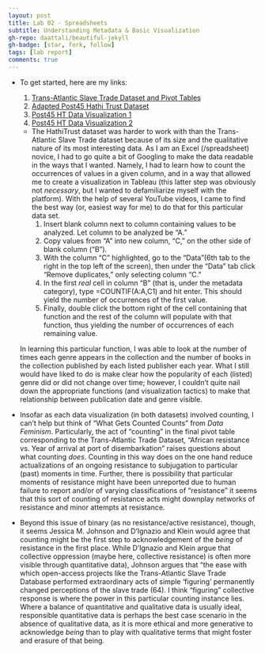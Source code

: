 ```yaml
---
layout: post
title: Lab 02 - Spreadsheets
subtitle: Understanding Metadata & Basic Visualization 
gh-repo: daattali/beautiful-jekyll
gh-badge: [star, fork, follow]
tags: [lab report]
comments: true
---
```


* To get started, here are my links:
	1. [Trans-Atlantic Slave Trade Dataset and Pivot Tables](https://docs.google.com/spreadsheets/d/1S7Qx0P612gnQgRt7em_t_sCeVKTv0OobmoQQ4yzo__k/edit?usp=sharing) 
	2. [Adapted Post45 Hathi Trust Dataset](https://docs.google.com/spreadsheets/d/1ZqSpvK2HPGVJ61b4N66-_MasC1Qru7lbYM0Rrk9RX-o/edit?usp=sharing)
	3. [Post45 HT Data Visualization 1](https://public.tableau.com/app/profile/micaela.donabella/viz/OccurencesofPublisherxDate/Sheet2?publish=yes)
	4. [Post45 HT Data Visualization 2](https://public.tableau.com/app/profile/micaela.donabella/viz/OccurencesofGenre/Sheet4?publish=yes)
  
  * The HathiTrust dataset was harder to work with than the Trans-Atlantic Slave Trade dataset because of its size and the qualitative nature of its most interesting data. As I am an Excel (/spreadsheet) novice, I had to go quite a bit of Googling to make the data readable in the ways that I wanted. Namely, I had to learn how to count the occurrences of values in a given column, and in a way that allowed me to create a visualization in Tableau (this latter step was obviously not *necessary*, but I wanted to defamiliarize myself with the platform). With the help of several YouTube videos, I came to find the best way (or, easiest way for me) to do that for this particular data set. 
	1. Insert blank column next to column containing values to be analyzed. Let column to be analyzed be “A.”
	2. Copy values from “A” into new column, “C,” on the other side of blank column (“B”).
	3. With the column “C” highlighted, go to the “Data”(6th tab to the right  in the top left of the screen), then under the “Data” tab click “Remove duplicates,” only selecting column “C.”
	4. In the first *real* cell in column “B” (that is, under the metadata category), type =COUNTIF(A:A,C1) and hit enter. This should yield the number of occurrences of the first value.  
	5. Finally, double click the bottom right of the cell containing that function and the rest of the column will populate with that function, thus yielding the number of occurrences of each remaining value. 
	
  In learning this particular function, I was able to look at the number of times each genre appears in the collection and the number of books in the collection published by each listed publisher each year. What I still would have liked to do is make clear how the popularity of each (listed) genre did or did not change over time; however, I couldn’t quite nail down the appropriate functions (and visualization tactics) to make that relationship between publication date and genre visible. 

* Insofar as each data visualization (in both datasets) involved counting, I can’t help but think of “What Gets Counted Counts” from *Data Feminism*. Particularly, the act of “counting” in the final pivot table corresponding to the Trans-Atlantic Trade Dataset, “African resistance vs. Year of arrival at port of disembarkation” raises questions about what counting *does*. Counting in this way does on the one hand reduce actualizations of an ongoing resistance to subjugation to particular (past) moments in time. Further, there is possibility that particular moments of resistance might have been unreported due to human failure to report and/or of varying classifications of “resistance” it seems that this sort of counting of resistance acts might downplay networks of resistance and minor attempts at resistance. 

* Beyond this issue of binary (as no resistance/active resistance), though, it seems Jessica M. Johnson and D’Ignazio and Klein would agree that counting might be the first step to acknowledgement of the *being* of resistance in the first place. While D’Ignazio and Klein argue that collective oppression (maybe here, collective resistance) is often more visible through quantitative data), Johnson argues that “the ease with which open-access projects like the Trans-Atlantic Slave Trade Database performed extraordinary acts of simple ‘figuring’ permanently changed perceptions of the slave trade (64). I think “figuring” collective response is where the power in this particular counting instance lies. Where a balance of quantitative and qualitative data is usually ideal, responsible quantitative data is perhaps the best case scenario in the absence of qualitative data, as it is more ethical and more generative to acknowledge *being* than to play with qualitative terms that might foster and erasure of that being. 
